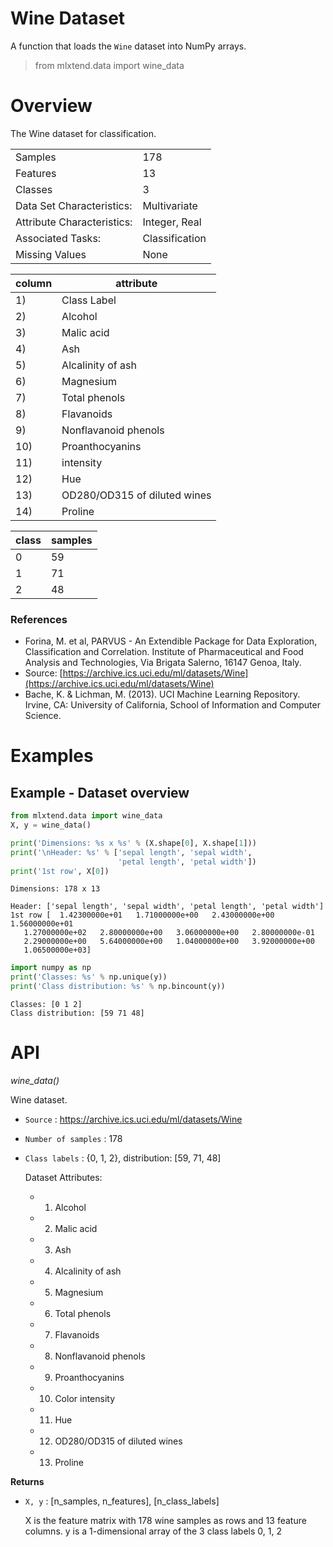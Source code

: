 # Wine Dataset

A function that loads the `Wine` dataset into NumPy arrays.

> from mlxtend.data import wine_data

# Overview

The Wine dataset for classification.

|				  |		  			|
|----------------------------|----------------|
| Samples                    | 178            |
| Features                   | 13             |
| Classes                    | 3              |
| Data Set Characteristics:  | Multivariate   |
| Attribute Characteristics: | Integer, Real  |
| Associated Tasks:          | Classification |
| Missing Values             | None           |

|	column| attribute	|
|-----|------------------------------|
| 1)  | Class Label                  |
| 2)  | Alcohol                      |
| 3)  | Malic acid                   |
| 4)  | Ash                          |
| 5)  | Alcalinity of ash            |
| 6)  | Magnesium                    |
| 7)  | Total phenols                |
| 8)  | Flavanoids                   |
| 9)  | Nonflavanoid phenols         |
| 10) | Proanthocyanins              |
| 11) | intensity                    |
| 12) | Hue                          |
| 13) | OD280/OD315 of diluted wines |
| 14) | Proline                      |


| class | samples   |
|-------|----|
| 0     | 59 |
| 1     | 71 |
| 2     | 48 |


### References

- Forina, M. et al, PARVUS - 
An Extendible Package for Data Exploration, Classification and Correlation. 
Institute of Pharmaceutical and Food Analysis and Technologies, Via Brigata Salerno, 
16147 Genoa, Italy. 
- Source: [https://archive.ics.uci.edu/ml/datasets/Wine](https://archive.ics.uci.edu/ml/datasets/Wine)
- Bache, K. & Lichman, M. (2013). UCI Machine Learning Repository. Irvine, CA: University of California, School of Information and Computer Science.

# Examples

## Example - Dataset overview


```python
from mlxtend.data import wine_data
X, y = wine_data()

print('Dimensions: %s x %s' % (X.shape[0], X.shape[1]))
print('\nHeader: %s' % ['sepal length', 'sepal width',
                        'petal length', 'petal width'])
print('1st row', X[0])
```

    Dimensions: 178 x 13
    
    Header: ['sepal length', 'sepal width', 'petal length', 'petal width']
    1st row [  1.42300000e+01   1.71000000e+00   2.43000000e+00   1.56000000e+01
       1.27000000e+02   2.80000000e+00   3.06000000e+00   2.80000000e-01
       2.29000000e+00   5.64000000e+00   1.04000000e+00   3.92000000e+00
       1.06500000e+03]



```python
import numpy as np
print('Classes: %s' % np.unique(y))
print('Class distribution: %s' % np.bincount(y))
```

    Classes: [0 1 2]
    Class distribution: [59 71 48]


# API


*wine_data()*

Wine dataset.


- `Source` : https://archive.ics.uci.edu/ml/datasets/Wine


- `Number of samples` : 178


- `Class labels` : {0, 1, 2}, distribution: [59, 71, 48]


    Dataset Attributes:

    - 1) Alcohol
    - 2) Malic acid
    - 3) Ash
    - 4) Alcalinity of ash
    - 5) Magnesium
    - 6) Total phenols
    - 7) Flavanoids
    - 8) Nonflavanoid phenols
    - 9) Proanthocyanins
    - 10) Color intensity
    - 11) Hue
    - 12) OD280/OD315 of diluted wines
    - 13) Proline

**Returns**

- `X, y` : [n_samples, n_features], [n_class_labels]

    X is the feature matrix with 178 wine samples as rows
    and 13 feature columns.
    y is a 1-dimensional array of the 3 class labels 0, 1, 2


